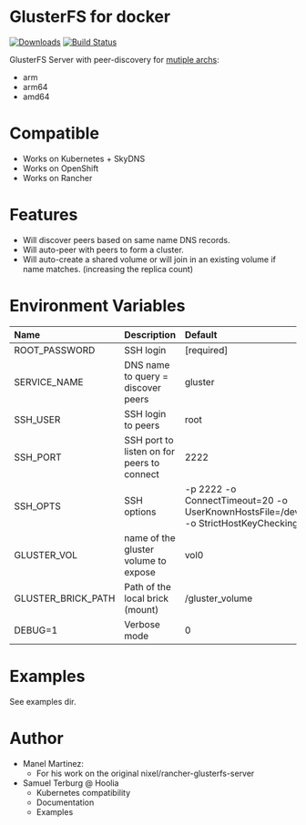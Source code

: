 # GlusterFS for docker

[![Downloads](https://img.shields.io/docker/pulls/angelnu/gluster.svg)](https://hub.docker.com/r/angelnu/gluster/)
[![Build Status](https://travis-ci.org/angelnu/docker-gluster.svg?branch=master)](https://travis-ci.org/angelnu/docker-gluster)

GlusterFS Server with peer-discovery for [mutiple archs](https://hub.docker.com/r/angelnu/gluster/tags):
- arm
- arm64
- amd64


Compatible
==========
* Works on Kubernetes + SkyDNS
* Works on OpenShift
* Works on Rancher

Features
========
* Will discover peers based on same name DNS records.
* Will auto-peer with peers to form a cluster.
* Will auto-create a shared volume or will join in an existing volume if name matches. (increasing the replica count)


Environment Variables
=====================
| Name               | Description                                | Default         | Example                                     |
|:------------------ |:------------------------------------------ |:--------------- |:------------------------------------------- |
| ROOT_PASSWORD      | SSH login                                  | [required]      | blabla9!                                    |
| SERVICE_NAME       | DNS name to query = discover peers         | gluster         | glusterfs-storage.default.svc.cluster.local |
| SSH_USER           | SSH login to peers                         | root            | glusterfs                                   |
| SSH_PORT           | SSH port to listen on for peers to connect | 2222            | 22                                          |
| SSH_OPTS           | SSH options                                | -p 2222 -o ConnectTimeout=20 -o UserKnownHostsFile=/dev/null -o StrictHostKeyChecking=no |                                             |
| GLUSTER_VOL        | name of the gluster volume to expose       | vol0            | myvol0                                      |
| GLUSTER_BRICK_PATH | Path of the local brick (mount)            | /gluster_volume | /bricks/brick0                              |
| DEBUG=1            | Verbose mode                               | 0               |                                             |


Examples
========
See examples dir.


Author
======
* Manel Martinez:
  * For his work on the original nixel/rancher-glusterfs-server
* Samuel Terburg @ Hoolia
  * Kubernetes compatibility
  * Documentation
  * Examples
